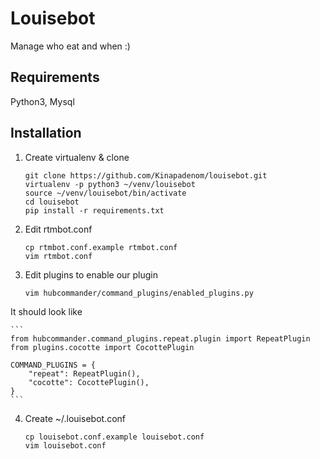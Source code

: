 # Louisebot

Manage who eat and when :)

## Requirements

Python3, Mysql

## Installation

1. Create virtualenv & clone

    ```
    git clone https://github.com/Kinapadenom/louisebot.git
    virtualenv -p python3 ~/venv/louisebot
    source ~/venv/louisebot/bin/activate
    cd louisebot
    pip install -r requirements.txt
    ```

2. Edit rtmbot.conf

    ```
    cp rtmbot.conf.example rtmbot.conf
    vim rtmbot.conf
    ```

3. Edit plugins to enable our plugin

    ```
    vim hubcommander/command_plugins/enabled_plugins.py
    ```

It should look like

    ```
    from hubcommander.command_plugins.repeat.plugin import RepeatPlugin
    from plugins.cocotte import CocottePlugin

    COMMAND_PLUGINS = {
        "repeat": RepeatPlugin(),
        "cocotte": CocottePlugin(),
    }
    ```

4. Create ~/.louisebot.conf

    ```
    cp louisebot.conf.example louisebot.conf
    vim louisebot.conf
    ```
